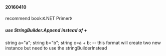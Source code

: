 #### 20160410
recommend book:《.NET Primer》

##### use StringBuilder.Append instead of +
string a="a";
string b="b";
string c=a + b; -- this format will create two new instance but need to use the stringBuilderInstead


